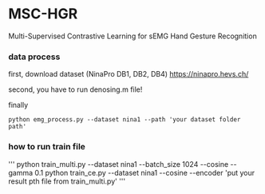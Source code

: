 # MSC-HGR
Multi-Supervised Contrastive Learning for sEMG Hand Gesture Recognition


### data process

first, download dataset (NinaPro DB1, DB2, DB4)
https://ninapro.hevs.ch/

second, you have to run denosing.m file!

finally
```
python emg_process.py --dataset nina1 --path 'your dataset folder path'
```

### how to run train file

'''
python train_multi.py --dataset nina1 --batch_size 1024 --cosine --gamma 0.1
python train_ce.py --dataset nina1 --cosine --encoder 'put your result pth file from train_multi.py'
'''
